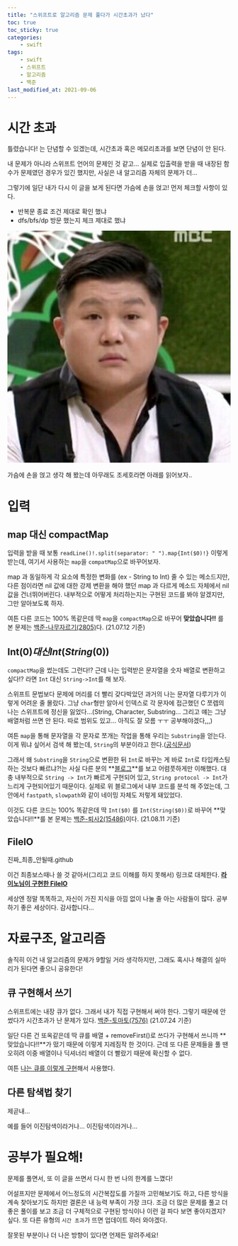 ```yaml
---
title: "스위프트로 알고리즘 문제 풀다가 시간초과가 났다"
toc: true
toc_sticky: true
categories:
	- swift
tags:
    - swift
    - 스위프트
    - 알고리즘
    - 백준
last_modified_at: 2021-09-06
---
```


# 시간 초과

틀렸습니다! 는 단념할 수 있겠는데, 시간초과 혹은 메모리초과를 보면 단념이 안 된다.

내 문제가 아니라 스위프트 언어의 문제인 것 같고... 실제로 입출력을 받을 때 내장된 함수가 문제였던 경우가 있긴 했지만, 사실은 내 알고리즘 자체의 문제가 더...

그렇기에 일단 내가 다시 이 글을 보게 된다면 가슴에 손을 얹고! 먼저 체크할 사항이 있다.

- 반복문 종료 조건 제대로 확인 했냐
- dfs/bfs/dp 방문 했는지 체크 제대로 했냐

![img](/assets/images/zzal/cho.jpeg)

가슴에 손을 얹고 생각 해 봤는데 아무래도 조세호라면 아래를 읽어보자..

# 입력

## map 대신 compactMap

입력을 받을 때 보통 `readLine()!.split(separator: " ").map{Int($0)!}` 이렇게 받는데, 여기서 사용하는 `map`을 `compatMap`으로 바꾸어보자.

map 과 동일하게 각 요소에 특정한 변화를 (ex - String to Int) 줄 수 있는 메소드지만, 다른 점이라면 nil 값에 대한 강제 변환을 해야 했던 map 과 다르게 메소드 자체에서 nil 값을 건너뛰어버린다. 내부적으로 어떻게 처리하는지는 구현된 코드를 봐야 알겠지만, 그만 알아보도록 하자.

여튼 다른 코드는 100% 똑같은데 딱 `map`을 `compactMap`으로 바꾸어 **맞았습니다!!** 를 본 문제는 [백준-나무자르기(2805)](https://www.acmicpc.net/problem/2805)다. (21.07.12 기준)

## Int($0) 대신 Int(String($0))

`compactMap`을 썼는데도 그런다!? 근데 나는 입력받은 문자열을 숫자 배열로 변환하고싶다!? 라면 `Int` 대신 `String->Int`를 해 보자.

스위프트 문법보다 문제에 머리를 더 빨리 갖다박았던 과거의 나는 문자열 다루기가 이렇게 어려운 줄 몰랐다. 그냥 `char`형만 알아서 인덱스로 각 문자에 접근했던 C 쪼렙의 나는 스위프트에 정신을 잃었다...(String, Character, Substring... 그리고 얘는 그냥 배열처럼 쓰면 안 된다. 따로 범위도 있고... 아직도 잘 모름 ㅜㅜ 공부해야겠다,,,)

여튼 `map`을 통해 문자열을 각 문자로 쪼개는 작업을 통해 우리는 `Substring`을 얻는다. 이게 뭐냐 싶어서 검색 해 봤는데, `String`의 부분이라고 한다.([공식문서](https://developer.apple.com/documentation/swift/substring))

그래서 왜 `Substring`을 `String`으로 변환한 뒤 `Int`로 바꾸는 게 바로 `Int`로 타입캐스팅 하는 것보다 빠르냐?!는 사실 다른 분의 **[블로그](https://icksw.tistory.com/218)**를 보고 어렴풋하게만 이해했다. 대충 내부적으로 `String -> Int`가 빠르게 구현되어 있고, `String protocol -> Int`가 느리게 구현되어있기 때문이다. 실제로 위 블로그에서 내부 코드를 분석 해 주었는데, 그 안에서 `fastpath`, `slowpath`와 같이 네이밍 자체도 저렇게 돼있었다.

이것도 다른 코드는 100% 똑같은데 딱 `Int($0)` 를 `Int(String($0))`로 바꾸어 **맞았습니다!!**를 본 문제는 [백준-퇴사2(15486)](https://www.acmicpc.net/problem/15486)이다. (21.08.11 기준)

## FileIO

진짜_최종_안될때.github

이건 최종보스때나 쓸 것 같아서(그리고 코드 이해를 하지 못해서) 링크로 대체한다.
**[라이노님이 구현한 FileIO](https://gist.github.com/JCSooHwanCho/30be4b669321e7a135b84a1e9b075f88)**

세상엔 정말 똑똑하고, 자신이 가진 지식을 아낌 없이 나눌 줄 아는 사람들이 많다. 공부하기 좋은 세상이다. 감사합니다...

# 자료구조, 알고리즘

솔직히 이건 내 알고리즘의 문제가 9할일 거라 생각하지만, 그래도 혹시나 해결의 실마리가 된다면 좋으니 공유한다!

## 큐 구현해서 쓰기

스위프트에는 내장 큐가 없다. 그래서 내가 직접 구현해서 써야 한다. 그렇기 때문에 안 썼다가 시간초과가 난 문제가 있다. [백준-토마토(7576)](https://www.acmicpc.net/problem/7576) (21.07.24 기준)

일단 다른 건 또옥같은데 딱 큐를 배열 + removeFirst()로 쓰다가 구현해서 쓰니까 **맞았습니다!!**가 떴기 때문에 이렇게 지레짐작 한 것이다. 근데 또 다른 문제들을 풀 땐 오히려 이중 배열이나 딕셔너리 배열이 더 빨랐기 때문에 확신할 수 없다.

여튼 [나는 큐를 이렇게 구현](https://2unbini.github.io/swift/swift-queue/)해서 사용했다.

## 다른 탐색법 찾기

제곧내...

예를 들어 이진탐색이라거나... 이진탐색이라거나...

# 공부가 필요해!

문제를 풀면서, 또 이 글을 쓰면서 다시 한 번 나의 한계를 느꼈다!

어설프지만 문제에서 어느정도의 시간복잡도를 가질까 고민해보기도 하고, 다른 방식을 계속 찾아보기도 하지만 결론은 내 능력 부족이 가장 크다. 조금 더 많은 문제를 풀고 더 좋은 풀이를 보고 조금 더 구체적으로 구현된 방식이나 이런 걸 파다 보면 좋아지겠지? 싶다. 또 다른 유형의 `시간 초과`가 뜨면 업데이트 하러 와야겠다.

잘못된 부분이나 더 나은 방향이 있다면 언제든 알려주세요!